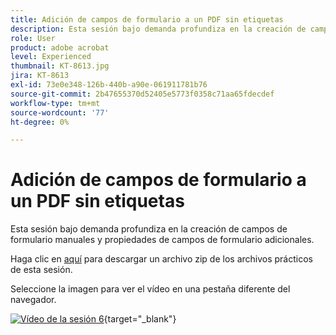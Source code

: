 ```yaml
---
title: Adición de campos de formulario a un PDF sin etiquetas
description: Esta sesión bajo demanda profundiza en la creación de campos de formulario manuales y propiedades de campos de formulario adicionales
role: User
product: adobe acrobat
level: Experienced
thumbnail: KT-8613.jpg
jira: KT-8613
exl-id: 73e0e348-126b-440b-a90e-061911781b76
source-git-commit: 2b47655370d52405e5773f0358c71aa65fdecdef
workflow-type: tm+mt
source-wordcount: '77'
ht-degree: 0%

---
```


# Adición de campos de formulario a un PDF sin etiquetas

Esta sesión bajo demanda profundiza en la creación de campos de formulario manuales y propiedades de campos de formulario adicionales.

Haga clic en [aquí](../assets/accessibilitysession6.zip) para descargar un archivo zip de los archivos prácticos de esta sesión.

Seleccione la imagen para ver el vídeo en una pestaña diferente del navegador.

[![Vídeo de la sesión 6](../assets/Accessibilitysession6_YT.png)](https://youtu.be/xh4pJQiY0nw){target="_blank"}
